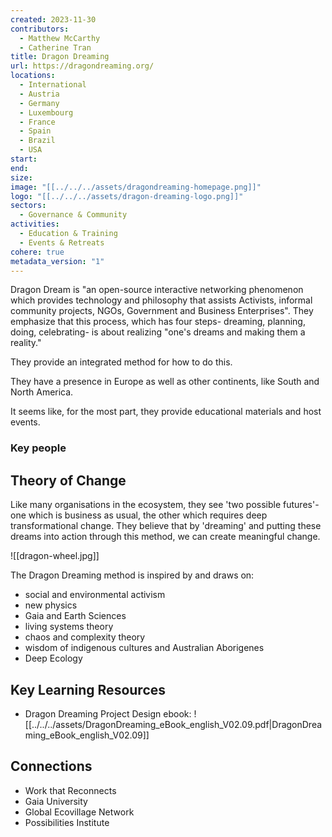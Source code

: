 ```yaml
---
created: 2023-11-30
contributors:
  - Matthew McCarthy
  - Catherine Tran
title: Dragon Dreaming
url: https://dragondreaming.org/
locations:
  - International
  - Austria
  - Germany
  - Luxembourg
  - France
  - Spain
  - Brazil
  - USA
start: 
end: 
size: 
image: "[[../../../assets/dragondreaming-homepage.png]]"
logo: "[[../../../assets/dragon-dreaming-logo.png]]"
sectors:
  - Governance & Community
activities:
  - Education & Training
  - Events & Retreats
cohere: true
metadata_version: "1"
---
```

Dragon Dream is "an open-source interactive networking phenomenon which provides technology and philosophy that assists Activists, informal community projects, NGOs, Government and Business Enterprises". They emphasize that this process, which has four steps- dreaming, planning, doing, celebrating- is about realizing "one's dreams and making them a reality."

They provide an integrated method for how to do this. 

They have a presence in Europe as well as other continents, like South and North America. 

It seems like, for the most part, they provide educational materials and host events. 

### Key people 


## Theory of Change 

Like many organisations in the ecosystem, they see 'two possible futures'- one which is business as usual, the other which requires deep transformational change. They believe that by 'dreaming' and putting these dreams into action through this method, we can create meaningful change. 

![[dragon-wheel.jpg]]

The Dragon Dreaming method is inspired by and draws on:
- social and environmental activism
- new physics
- Gaia and Earth Sciences
- living systems theory
- chaos and complexity theory
- wisdom of indigenous cultures and Australian Aborigenes
- Deep Ecology
## Key Learning Resources 

- Dragon Dreaming Project Design ebook:
![[../../../assets/DragonDreaming_eBook_english_V02.09.pdf|DragonDreaming_eBook_english_V02.09]]

## Connections 

- Work that Reconnects
- Gaia University 
- Global Ecovillage Network
- Possibilities Institute



